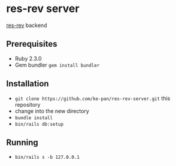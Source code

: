 # res-rev server

[res-rev](https://github.com/ke-pan/res-rev) backend

## Prerequisites

* Ruby 2.3.0
* Gem bundler `gem install bundler`

## Installation

* `git clone https://github.com/ke-pan/res-rev-server.git` this repository
* change into the new directory
* `bundle install`
* `bin/rails db:setup`

## Running

* `bin/rails s -b 127.0.0.1`
